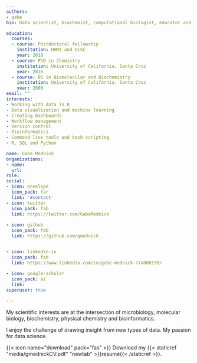 ```yaml
---
authors:
- gabe
bio: Data scientist, biochemist, computational biologist, educator and life enthusiast.

education:
  courses:
  - course: Postdoctoral fellowship
    institution: HHMI and UCSC
    year: 2018
  - course: PhD in Chemistry
    institution: University of California, Santa Cruz
    year: 2016
  - course: BS in Biomolecular and Biochemistry
    institution: University of California, Santa Cruz
    year: 2008
email: ""
interests:
- Working with data in R 
- Data visualization and machine learning 
- Creating Dashboards
- Workflow management
- Version control
- Bioinformatics
- Command line tools and bash scripting
- R, SQL and Python

name: Gabe Mednick
organizations:
- name: 
  url: 
role: 
social:
- icon: envelope
  icon_pack: far
  link: '#contact'
- icon: twitter
  icon_pack: fab
  link: https://twitter.com/GabeMednick
  
- icon: github
  icon_pack: fab
  link: https://github.com/gmednick


- icon: linkedin-in
  icon_pack: fab
  link: https://www.linkedin.com/in/gabe-mednick-77a000199/
  
- icon: google-scholar
  icon_pack: ai
  link:
superuser: true

---
```


My scientific interests are at the intersection of microbiology, molecular biology, biochemistry, physical chemistry and bioinformatics. 

I enjoy the challenge of drawing insight from new types of data. My passion for data science.


{{< icon name="download" pack="fas" >}} Download my {{< staticref "media/gmednickCV.pdf" "newtab" >}}resumé{{< /staticref >}}.

